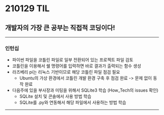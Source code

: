# 210129 TIL
## 개발자의 가장 큰 공부는 직접적 코딩이다!
-----------------------------
### 인턴십
  * 파이썬 파일을 코틀린 파일로 일부 전환되어 있는 프로젝트 파일 검토
  * 코틀린을 이용해서 쉘 명령어를 입력하면 바로 결과가 출력되는 함수 생성
  * 라즈베리 pi는 리눅스 기반이므로 해당 코틀린 파일 점검 필요
    * Ubuntu의 가상 환경에서 코틀린 개발 환경 구축 후 점검 완료 -> 문제 없이 동작 완료
  * 다음주에 있을 부사장과 미팅을 위해서 SQLite3 학습 (How_Tech의 issues 확인)
    * SQLite 설치 및 콘솔에서 사용 방법 학습
    * SQLite를 .py와 연동해서 해당 파일에서 사용하는 방법 학습
--------------------------------
